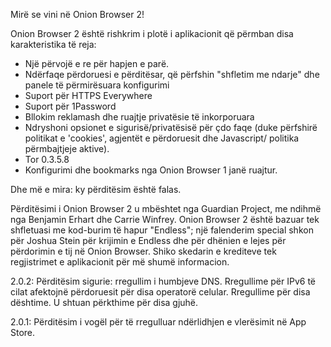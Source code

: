 Mirë se vini në Onion Browser 2!

Onion Browser 2 është rishkrim i plotë i aplikacionit që përmban disa karakteristika të reja:

* Një përvojë e re për hapjen e parë.
* Ndërfaqe përdoruesi e përditësar, që përfshin "shfletim me ndarje" dhe panele të përmirësuara konfigurimi
* Suport për HTTPS Everywhere
* Suport për 1Password
* Bllokim reklamash dhe ruajtje privatësie të inkorporuara
* Ndryshoni opsionet e sigurisë/privatësisë për çdo faqe (duke përfshirë politikat e 'cookies', agjentët e përdoruesit dhe Javascript/ politika përmbajtjeje aktive).
* Tor 0.3.5.8
* Konfigurimi dhe bookmarks nga Onion Browser 1 janë ruajtur.

Dhe më e mira: ky përditësim është falas.

Përditësimi i Onion Browser 2 u mbështet nga Guardian Project, me ndihmë nga Benjamin Erhart dhe Carrie Winfrey. Onion Browser 2 është bazuar tek shfletuasi me kod-burim të hapur "Endless"; një falenderim special shkon për Joshua Stein për krijimin e Endless dhe për dhënien e lejes për përdorimin e tij në Onion Browser. Shiko skedarin e krediteve tek regjistrimet e aplikacionit për më shumë informacion. 

2.0.2: Përditësim sigurie: rregullim i humbjeve DNS. Rregullime për IPv6 të cilat afektojnë përdoruesit për disa operatorë celular. Rregullime për disa dështime. U shtuan përkthime për disa gjuhë.

2.0.1: Përditësim i vogël për të rregulluar ndërlidhjen e vlerësimit në App Store.
